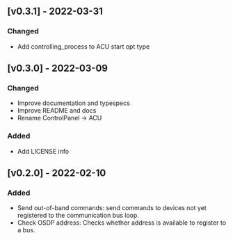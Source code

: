 ## [v0.3.1] - 2022-03-31

### Changed

- Add controlling_process to ACU start opt type

## [v0.3.0] - 2022-03-09

### Changed

- Improve documentation and typespecs
- Improve README and docs
- Rename ControlPanel -> ACU

### Added

- Add LICENSE info

## [v0.2.0] - 2022-02-10

### Added

- Send out-of-band commands: send commands to devices not yet registered to the
  communication bus loop.
- Check OSDP address: Checks whether address is available to register to a bus.
